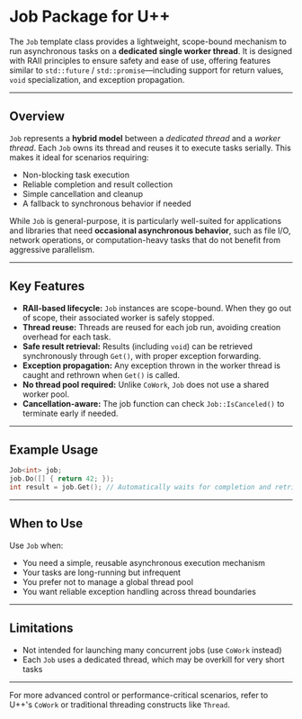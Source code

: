 # Job Package for U++

The `Job` template class provides a lightweight, scope-bound mechanism to run asynchronous tasks on a **dedicated single worker thread**. It is designed with RAII principles to ensure safety and ease of use, offering features similar to `std::future` / `std::promise`—including support for return values, `void` specialization, and exception propagation.

---

## Overview

`Job` represents a **hybrid model** between a *dedicated thread* and a *worker thread*. Each `Job` owns its thread and reuses it to execute tasks serially. This makes it ideal for scenarios requiring:

* Non-blocking task execution
* Reliable completion and result collection
* Simple cancellation and cleanup
* A fallback to synchronous behavior if needed

While `Job` is general-purpose, it is particularly well-suited for applications and libraries that need **occasional asynchronous behavior**, such as file I/O, network operations, or computation-heavy tasks that do not benefit from aggressive parallelism.

---

## Key Features

* **RAII-based lifecycle:** `Job` instances are scope-bound. When they go out of scope, their associated worker is safely stopped.
* **Thread reuse:** Threads are reused for each job run, avoiding creation overhead for each task.
* **Safe result retrieval:** Results (including `void`) can be retrieved synchronously through `Get()`, with proper exception forwarding.
* **Exception propagation:** Any exception thrown in the worker thread is caught and rethrown when `Get()` is called.
* **No thread pool required:** Unlike `CoWork`, `Job` does not use a shared worker pool.
* **Cancellation-aware:** The job function can check `Job::IsCanceled()` to terminate early if needed.

---

## Example Usage

```cpp
Job<int> job;
job.Do([] { return 42; });
int result = job.Get(); // Automatically waits for completion and retrieves result

```

---

## When to Use

Use `Job` when:

* You need a simple, reusable asynchronous execution mechanism
* Your tasks are long-running but infrequent
* You prefer not to manage a global thread pool
* You want reliable exception handling across thread boundaries

---

## Limitations

* Not intended for launching many concurrent jobs (use `CoWork` instead)
* Each `Job` uses a dedicated thread, which may be overkill for very short tasks

---

For more advanced control or performance-critical scenarios, refer to U++'s `CoWork` or traditional threading constructs like `Thread`.
